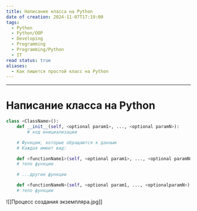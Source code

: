 ```yaml
---
title: Написание класса на Python
date of creation: 2024-11-07T17:19:00
tags:
  - Python
  - Python/OOP
  - Developing
  - Programming
  - Programming/Python
  - IT
read status: true
aliases:
  - Как пишется простой класс на Python
---
```

---
# Написание класса на Python

```python
class <ClassName>():
	def __init__(self, <optional param1>, ..., <optional paramN>):
		# код инициализации

	# Функции, которые обращаются к данным
	# Каждая имеет вид:

	def <functionName1>(self, <optional param1>, ..., <optional paramN>):
	# тело функции

	# ...другие функции

	def <functionNameN>(self, <optional param1, ..., <optionalparamN>):
	# тело функции
```

![[Процесс создания экземпляра.jpg]]
